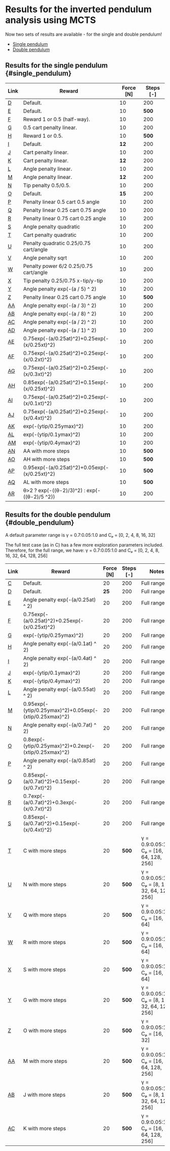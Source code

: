 # Results for the inverted pendulum analysis using MCTS

Now two sets of results are available - for the single and double pendulum!

 - [Single pendulum](#single_pendulum)
 - [Double pendulum](#double_pendulum)

## Results for the single pendulum {#single_pendulum}

| Link                     | Reward                                        | Force \[N\] | Steps \[-\] |
| ------------------------ | --------------------------------------------- | ----------- | ----------- |
| [D](Plots_fig_sp_D.md)   | Default.                                      | 10          | 200         |
| [E](Plots_fig_sp_E.md)   | Default.                                      | 10          | **500**     |
| [F](Plots_fig_sp_F.md)   | Reward 1 or 0.5 (half-way).                   | 10          | 200         |
| [G](Plots_fig_sp_G.md)   | 0.5 cart penalty linear.                      | 10          | 200         |
| [H](Plots_fig_sp_H.md)   | Reward 1 or 0.5.                              | 10          | **500**     |
| [I](Plots_fig_sp_I.md)   | Default.                                      | **12**      | 200         |
| [J](Plots_fig_sp_J.md)   | Cart penalty linear.                          | 10          | 200         |
| [K](Plots_fig_sp_K.md)   | Cart penalty linear.                          | **12**      | 200         |
| [L](Plots_fig_sp_L.md)   | Angle penalty linear.                         | 10          | 200         |
| [M](Plots_fig_sp_M.md)   | Angle penalty linear.                         | **12**      | 200         |
| [N](Plots_fig_sp_N.md)   | Tip penalty 0.5/0.5.                          | 10          | 200         |
| [O](Plots_fig_sp_O.md)   | Default.                                      | **15**      | 200         |
| [P](Plots_fig_sp_P.md)   | Penalty linear 0.5 cart 0.5 angle             | 10          | 200         |
| [Q](Plots_fig_sp_Q.md)   | Penalty linear 0.25 cart 0.75 angle           | 10          | 200         |
| [R](Plots_fig_sp_R.md)   | Penalty linear 0.75 cart 0.25 angle           | 10          | 200         |
| [S](Plots_fig_sp_S.md)   | Angle penalty quadratic                       | 10          | 200         |
| [T](Plots_fig_sp_T.md)   | Cart penalty quadratic                        | 10          | 200         |
| [U](Plots_fig_sp_U.md)   | Penalty quadratic 0.25/0.75 cart/angle        | 10          | 200         |
| [V](Plots_fig_sp_V.md)   | Angle penalty sqrt                            | 10          | 200         |
| [W](Plots_fig_sp_W.md)   | Penalty power 6/2 0.25/0.75 cart/angle        | 10          | 200         |
| [X](Plots_fig_sp_X.md)   | Tip penalty 0.25/0.75 x-tip/y-tip             | 10          | 200         |
| [Y](Plots_fig_sp_Y.md)   | Angle penalty exp(-(a / 5) ^ 2)               | 10          | 200         |
| [Z](Plots_fig_sp_Z.md)   | Penalty linear 0.25 cart 0.75 angle           | 10          | **500**     |
| [AA](Plots_fig_sp_AA.md) | Angle penalty exp(-(a / 3) ^ 2)               | 10          | 200         |
| [AB](Plots_fig_sp_AB.md) | Angle penalty exp(-(a / 8) ^ 2)               | 10          | 200         |
| [AC](Plots_fig_sp_AC.md) | Angle penalty exp(-(a / 2) ^ 2)               | 10          | 200         |
| [AD](Plots_fig_sp_AD.md) | Angle penalty exp(-(a / 1) ^ 2)               | 10          | 200         |
| [AE](Plots_fig_sp_AE.md) | 0.75exp(-(a/0.25at)^2)+0.25exp(-(x/0.25xt)^2) | 10          | 200         |
| [AF](Plots_fig_sp_AF.md) | 0.75exp(-(a/0.25at)^2)+0.25exp(-(x/0.2xt)^2)  | 10          | 200         |
| [AG](Plots_fig_sp_AG.md) | 0.75exp(-(a/0.25at)^2)+0.25exp(-(x/0.3xt)^2)  | 10          | 200         |
| [AH](Plots_fig_sp_AH.md) | 0.85exp(-(a/0.25at)^2)+0.15exp(-(x/0.25xt)^2) | 10          | 200         |
| [AI](Plots_fig_sp_AI.md) | 0.75exp(-(a/0.25at)^2)+0.25exp(-(x/0.1xt)^2)  | 10          | 200         |
| [AJ](Plots_fig_sp_AJ.md) | 0.75exp(-(a/0.25at)^2)+0.25exp(-(x/0.4xt)^2)  | 10          | 200         |
| [AK](Plots_fig_sp_AK.md) | exp(-(ytip/0.25ymax)^2)                       | 10          | 200         |
| [AL](Plots_fig_sp_AL.md) | exp(-(ytip/0.1ymax)^2)                        | 10          | 200         |
| [AM](Plots_fig_sp_AM.md) | exp(-(ytip/0.4ymax)^2)                        | 10          | 200         |
| [AN](Plots_fig_sp_AN.md) | AA with more steps                            | 10          | **500**     |
| [AO](Plots_fig_sp_AO.md) | AH with more steps                            | 10          | **500**     |
| [AP](Plots_fig_sp_AP.md) | 0.95exp(-(a/0.25at)^2)+0.05exp(-(x/0.25xt)^2) | 10          | **500**     |
| [AQ](Plots_fig_sp_AQ.md) | AL with more steps                            | 10          | **500**     |
| [AR](Plots_fig_sp_AR.md) | θ>2 ? exp(-((θ-2)/3)^2) : exp(-((θ-2)/5 ^2))  | 10          | 200         |

## Results for the double pendulum {#double_pendulum}

A default parameter range is γ = 0.7:0.05:1.0 and Cₚ = [0, 2, 4, 8, 16, 32]

The full test case (as in C) has a few more exploration parameters included. Therefore, for the full range, we have:
γ = 0.7:0.05:1.0 and Cₚ = [0, 2, 4, 8, 16, 32, 64, 128, 256]

| Link                     | Reward                                                  | Force \[N\] | Steps \[-\] | Notes                                            |
| ------------------------ | ------------------------------------------------------- | ----------- | ----------- | ------------------------------------------------ |
| [C](Plots_fig_dp_C.md)   | Default.                                                | 20          | 200         | Full range                                       |
| [D](Plots_fig_dp_D.md)   | Default.                                                | **25**      | 200         | Full range                                       |
| [E](Plots_fig_dp_E.md)   | Angle penalty exp(-(a/0.25at) ^ 2)                      | 20          | 200         | Full range                                       |
| [F](Plots_fig_dp_F.md)   | 0.75exp(-(a/0.25at)^2)+0.25exp(-(x/0.25xt)^2)           | 20          | 200         | Full range                                       |
| [G](Plots_fig_dp_G.md)   | exp(-(ytip/0.25ymax)^2)                                 | 20          | 200         | Full range                                       |
| [H](Plots_fig_dp_H.md)   | Angle penalty exp(-(a/0.1at) ^ 2)                       | 20          | 200         | Full range                                       |
| [I](Plots_fig_dp_I.md)   | Angle penalty exp(-(a/0.4at) ^ 2)                       | 20          | 200         | Full range                                       |
| [J](Plots_fig_dp_J.md)   | exp(-(ytip/0.1ymax)^2)                                  | 20          | 200         | Full range                                       |
| [K](Plots_fig_dp_K.md)   | exp(-(ytip/0.4ymax)^2)                                  | 20          | 200         | Full range                                       |
| [L](Plots_fig_dp_L.md)   | Angle penalty exp(-(a/0.55at) ^ 2)                      | 20          | 200         | Full range                                       |
| [M](Plots_fig_dp_M.md)   | 0.95exp(-(ytip/0.25ymax)^2)+0.05exp(-(xtip/0.25xmax)^2) | 20          | 200         | Full range                                       |
| [N](Plots_fig_dp_N.md)   | Angle penalty exp(-(a/0.7at) ^ 2)                       | 20          | 200         | Full range                                       |
| [O](Plots_fig_dp_O.md)   | 0.8exp(-(ytip/0.25ymax)^2)+0.2exp(-(xtip/0.25xmax)^2)   | 20          | 200         | Full range                                       |
| [P](Plots_fig_dp_P.md)   | Angle penalty exp(-(a/0.85at) ^ 2)                      | 20          | 200         | Full range                                       |
| [Q](Plots_fig_dp_Q.md)   | 0.85exp(-(a/0.7at)^2)+0.15exp(-(x/0.7xt)^2)             | 20          | 200         | Full range                                       |
| [R](Plots_fig_dp_R.md)   | 0.7exp(-(a/0.7at)^2)+0.3exp(-(x/0.7xt)^2)               | 20          | 200         | Full range                                       |
| [S](Plots_fig_dp_S.md)   | 0.85exp(-(a/0.7at)^2)+0.15exp(-(x/0.4xt)^2)             | 20          | 200         | Full range                                       |
| [T](Plots_fig_dp_T.md)   | C with more steps                                       | 20          | **500**     | γ = 0.9:0.05:1.0, Cₚ = [16, 32, 64, 128, 256]    |
| [U](Plots_fig_dp_U.md)   | N with more steps                                       | 20          | **500**     | γ = 0.9:0.05:1.0, Cₚ = [8, 16, 32, 64, 128, 256] |
| [V](Plots_fig_dp_V.md)   | Q with more steps                                       | 20          | **500**     | γ = 0.9:0.05:1.0, Cₚ = [16, 32, 64]              |
| [W](Plots_fig_dp_W.md)   | R with more steps                                       | 20          | **500**     | γ = 0.9:0.05:1.0, Cₚ = [16, 32, 64]              |
| [X](Plots_fig_dp_X.md)   | S with more steps                                       | 20          | **500**     | γ = 0.9:0.05:1.0, Cₚ = [16, 32, 64]              |
| [Y](Plots_fig_dp_Y.md)   | G with more steps                                       | 20          | **500**     | γ = 0.9:0.05:1.0, Cₚ = [8, 16, 32, 64, 128, 256] |
| [Z](Plots_fig_dp_Z.md)   | O with more steps                                       | 20          | **500**     | γ = 0.9:0.05:1.0, Cₚ = [16, 32]                  |
| [AA](Plots_fig_dp_AA.md) | M with more steps                                       | 20          | **500**     | γ = 0.9:0.05:1.0, Cₚ = [16, 32, 64, 128, 256]    |
| [AB](Plots_fig_dp_AB.md) | J with more steps                                       | 20          | **500**     | γ = 0.9:0.05:1.0, Cₚ = [8, 16, 32, 64, 128, 256] |
| [AC](Plots_fig_dp_AC.md) | K with more steps                                       | 20          | **500**     | γ = 0.9:0.05:1.0, Cₚ = [16, 32, 64, 128, 256]    |
